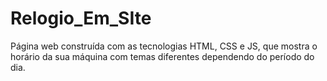 # Relogio_Em_SIte
 Página web construída com as tecnologias HTML, CSS e JS, que mostra o horário da sua máquina com temas diferentes dependendo do período do dia.
